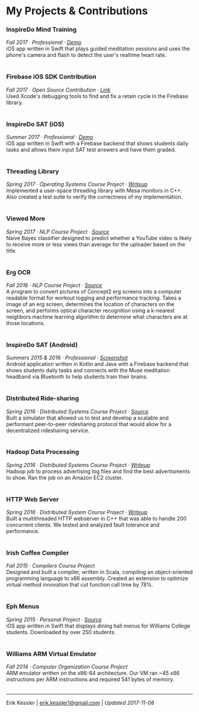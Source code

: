 # My Projects & Contributions

### InspireDo Mind Training
*Fall 2017 · Professional · [Demo](https://streamable.com/u82h6)*</br>
iOS app written in Swift that plays guided meditation sessions and uses the phone's camera and flash to detect the user's realtime heart rate.
</br>
</br>

### Firebase iOS SDK Contribution
*Fall 2017 · Open Source Contribution · [Link](https://github.com/firebase/firebase-ios-sdk/pull/349)*</br>
Used Xcode's debugging tools to find and fix a retain cycle in the Firebase library.
</br>
</br>

### InspireDo SAT (iOS)
*Summer 2017 · Professional · [Demo](https://streamable.com/ut0i9)*</br>
iOS app written in Swift with a Firebase backend that shows students daily tasks and allows them input SAT test answers and have them graded.
</br>
</br>

### Threading Library
*Spring 2017 · Operating Systems Course Project · [Writeup](https://github.com/erikkessler1/project-portfolio/blob/master/threads_paper.pdf)*</br>
Implemented a user-space threading library with Mesa monitors in C++. Also created a test suite to verify the correctness of my implementation.
</br>
</br>

### Viewed More
*Spring 2017 · NLP Course Project · [Source](https://github.com/erikkessler1/viewed-more)*</br>
Naive Bayes classifier designed to predict whether a YouTube video is likely to receive more or less views than average for the uploader based on the title.
</br>
</br>

### Erg OCR
*Fall 2016 · NLP Course Project · [Source](https://github.com/erikkessler1/erg-ocr)*</br>
A program to convert pictures of Concept2 erg screens into a computer readable format for workout logging and performance tracking. Takes a image of an erg screen, determines the location of characters on the screen, and performs optical character recognition using a k-nearest neighbors machine learning algorithm to determine what characters are at those locations.
</br>
</br>

### InspireDo SAT (Android)
*Summers 2015 & 2016 · Professional · [Screenshot](https://github.com/erikkessler1/project-portfolio/blob/master/inspiredo_android_screenshot.png)*</br>
Android application written in Kotlin and Java with a Firebase backend that shows students daily tasks and connects with the Muse meditation headband via Bluetooth to help students train their brains.
</br>
</br>

### Distributed Ride-sharing
*Spring 2016 · Distributed Systems Course Project · [Source](https://github.com/erikkessler1/distributed-ridesharing)*</br>
Built a simulator that allowed us to test and develop a scalable and performant peer-to-peer ridesharing protocol that would allow for a decentralized ridesharing service.
</br>
</br>

### Hadoop Data Processing
*Spring 2016 · Distributed Systems Course Project · [Writeup](https://github.com/erikkessler1/project-portfolio/blob/master/hadoop_paper.pdf)*</br>
Hadoop job to process advertising log files and find the best advertisments to show. Ran the job on an Amazon EC2 cluster.
</br>
</br>

### HTTP Web Server
*Spring 2016 · Distributed System Course Project · [Writeup](https://github.com/erikkessler1/project-portfolio/blob/master/webserver_paper.pdf)*</br>
Built a multithreaded HTTP webserver in C++ that was able to handle 200 concurrent clients. We tested and analyzed fault tolerance and performance.
</br>
</br>

### Irish Coffee Compiler
*Fall 2015 · Compilers Course Project*</br>
Designed and built a compiler, written in Scala, compiling an object-oriented programming language to x86 assembly. Created an extension to optimize virtual method innovation that cut function call time by 78%.
</br>
</br>

### Eph Menus
*Spring 2015 · Personal Project · [Source](https://github.com/erikkessler1/williams-menus)*</br>
iOS app written in Swift that displays dining hall menus for Williams College students. Downloaded by over 250 students.
</br>
</br>

### Williams ARM Virtual Emulator
*Fall 2014 · Computer Organization Course Project*</br>
ARM emulator written on the x86-64 architecture. Our VM ran ~45 x86 instructions per ARM instructions and required 541 bytes of memory. 
</br>
</br>

---
Erik Kessler | erik.kessler1@gmail.com | *Updated 2017-11-08*
